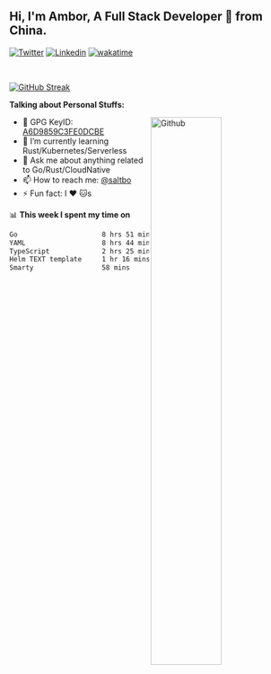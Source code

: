 ## Hi, I'm Ambor, A Full Stack Developer 🚀 from China.

[![Twitter](https://img.shields.io/badge/-saltbo-1ca0f1?style=flat&logo=twitter&logoColor=white)](https://twitter.com/rdsaltbo)
[![Linkedin](https://img.shields.io/badge/-saltbo-blue?style=flat&logo=Linkedin&logoColor=white)](https://www.linkedin.com/in/saltbo/)
[![wakatime](https://wakatime.com/badge/user/f82b1c77-faab-48cd-aef5-a12c0aff104b.svg)](https://wakatime.com/@f82b1c77-faab-48cd-aef5-a12c0aff104b)

&nbsp;  

[![GitHub Streak](http://github-readme-streak-stats.herokuapp.com?user=saltbo&hide_border=true&date_format=M%20j%5B%2C%20Y%5D)](https://git.io/streak-stats)

**Talking about Personal Stuffs:**
<!-- Any image aligned to the right. Beware the width  -->
<img width="50%" align="right" alt="Github" src="https://raw.githubusercontent.com/saltbo/saltbo/master/images/git-header.svg" />

- 🤘 GPG KeyID: [A6D9859C3FE0DCBE](https://saltbo.cn/pgp_keys.asc)
- 🌱 I’m currently learning Rust/Kubernetes/Serverless
- 💬 Ask me about anything related to Go/Rust/CloudNative
- 📫 How to reach me: [@saltbo](https://t.me/saltbo)
- ⚡ Fun fact: I :heart: :cat:s


📊 **This week I spent my time on**
<!--START_SECTION:waka-->

```txt
Go                     8 hrs 51 mins   █████████▒░░░░░░░░░░░░░░░   37.20 %
YAML                   8 hrs 44 mins   █████████▒░░░░░░░░░░░░░░░   36.70 %
TypeScript             2 hrs 25 mins   ██▓░░░░░░░░░░░░░░░░░░░░░░   10.20 %
Helm TEXT template     1 hr 16 mins    █▒░░░░░░░░░░░░░░░░░░░░░░░   05.33 %
Smarty                 58 mins         █░░░░░░░░░░░░░░░░░░░░░░░░   04.10 %
```

<!--END_SECTION:waka-->

